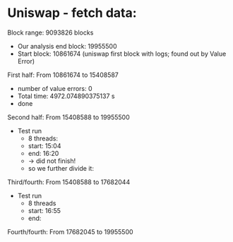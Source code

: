 # Uniswap - fetch data:

Block range: 9093826 blocks
- Our analysis end block: 19955500
- Start block: 10861674 (uniswap first block with logs; found out by Value Error)


First half: From 10861674 to 15408587
- number of value errors: 0 
- Total time: 4972.074890375137 s
- done

Second half: From 15408588 to 19955500
- Test run
  - 8 threads:
  - start: 15:04 
  - end: 16:20 
  - -> did not finish!
  - so we further divide it:

Third/fourth: From 15408588 to 17682044
- Test run 
  - 8 threads 
  - start: 16:55
  - end: 

Fourth/fourth: From 17682045 to 19955500